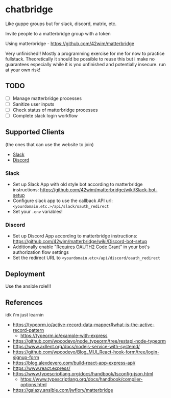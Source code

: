 # chatbridge

Like guppe groups but for slack, discord, matrix, etc.

Invite people to a matterbridge group with a token

Using matterbridge - https://github.com/42wim/matterbridge

Very unfinished!! Mostly a programming exercise for me for now to practice fullstack. Theoretically it should be possible to reuse this but i make no guarantees especially while it is yno unfinished and potentially insecure. run at your own risk!

## TODO

- [ ] Manage matterbridge processes
- [ ] Sanitize user inputs
- [ ] Check status of matterbridge processes
- [ ] Complete slack login workflow

## Supported Clients 

(the ones that can use the website to join)

- [Slack](#Slack)
- [Discord](#Discord)

### Slack

- Set up Slack App with old style bot according to matterbridge instructions: https://github.com/42wim/matterbridge/wiki/Slack-bot-setup
- Configure slack app to use the callback API url: `<yourdomain.etc.>/api/slack/oauth_redirect`
- Set your `.env` variables!

### Discord

- Set up Discord App according to matterbridge instructions: https://github.com/42wim/matterbridge/wiki/Discord-bot-setup
- Additionally enable "[Requires OAUTH2 Code Grant](https://discord.com/developers/docs/topics/oauth2#advanced-bot-authorization)" in your bot's authorization flow settings
- Set the redirect URL to `<yourdomain.etc>/api/discord/oauth_redirect`

## Deployment

Use the ansible role!!!


## References

idk i'm just learnin

- https://typeorm.io/active-record-data-mapper#what-is-the-active-record-pattern
  - https://typeorm.io/example-with-express
- https://github.com/wpcodevo/node_typeorm/tree/restapi-node-typeorm
- https://www.axllent.org/docs/nodejs-service-with-systemd/
- https://github.com/wpcodevo/Blog_MUI_React-hook-form/tree/login-signup-form
- https://blog.alexdevero.com/build-react-app-express-api/
- https://www.react.express/
- https://www.typescriptlang.org/docs/handbook/tsconfig-json.html
	- https://www.typescriptlang.org/docs/handbook/compiler-options.html
- https://galaxy.ansible.com/jwflory/matterbridge
